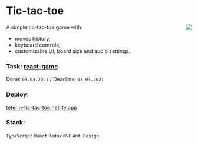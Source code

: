 # Tic-tac-toe

<img align="right" src="https://user-images.githubusercontent.com/59282193/109812310-bbcc8180-7c4d-11eb-8847-a3be28d41401.png" />

A simple tic-tac-toe game with:  
- moves history,  
- keyboard controls,  
- customizable UI, board size and audio settings.

### Task: [**react-game**](https://github.com/rolling-scopes-school/tasks/blob/master/tasks/react/react-game.md)

Done: `03.03.2021` / Deadline: `03.03.2021`

### Deploy:
[teterin-tic-tac-toe.netlify.app](https://teterin-tic-tac-toe.netlify.app/)

### Stack:
`TypeScript` `React` `Redux` `MVC` `Ant Design`
